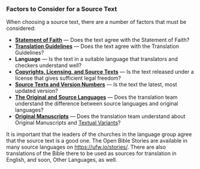 ### Factors to Consider for a Source Text

When choosing a source text, there are a number of factors that must be considered:

* **[Statement of Faith](../../intro/statement-of-faith/01.md)** — Does the text agree with the Statement of Faith?
* **[Translation Guidelines](../../intro/translation-guidelines/01.md)** — Does the text agree with the Translation Guidelines?
* **Language** — Is the text in a suitable language that translators and checkers understand well?
* **[Copyrights, Licensing, and Source Texts](../translate-source-licensing/01.md)** — Is the text released under a license that gives sufficient legal freedom?
* **[Source Texts and Version Numbers](../translate-source-version/01.md)** — Is the text the latest, most updated version?
* **[The Original and Source Languages](../translate-original/01.md)** — Does the translation team understand the difference between source languages and original languages?
* **[Original Manuscripts](../translate-manuscripts/01.md)** — Does the translation team understand about Original Manuscripts and [Textual Variants](../translate-textvariants/01.md)?

It is important that the leaders of the churches in the language group agree that the source text is a good one. The Open Bible Stories are available in many source languages on https://ufw.io/stories/. There are also translations of the Bible there to be used as sources for translation in English, and soon, Other Languages, as well.
